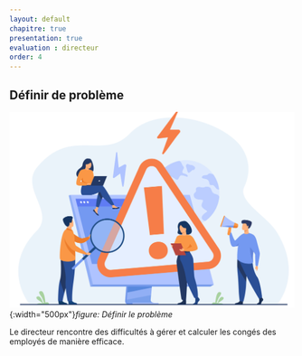 ```yaml
---
layout: default
chapitre: true
presentation: true
evaluation : directeur
order: 4
---
```



## Définir de problème 

![Définir le problème](./images/problem.jpg){:width="500px"}*figure: Définir le problème*

<!-- note -->


Le directeur rencontre des difficultés à gérer et calculer les congés des employés de manière efficace. 

<!-- new slide -->